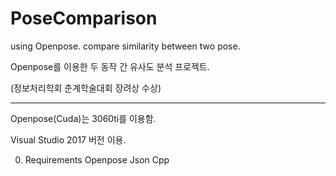 # PoseComparison
using Openpose. compare similarity between two pose.


Openpose를 이용한 두 동작 간 유사도 분석 프로젝트.


(정보처리학회 춘계학술대회 장려상 수상)

---


Openpose(Cuda)는 3060ti를 이용함.


Visual Studio 2017 버전 이용.




0. Requirements
   Openpose
   Json Cpp


